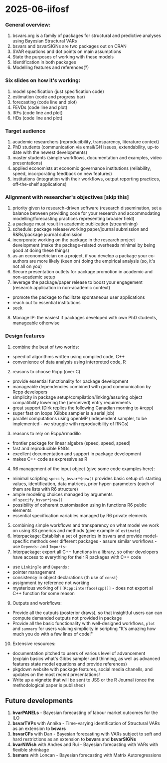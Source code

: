 # 2025-06-iifosf

### General overview:

1.  bsvars.org is a family of packages for structural and predictive analyses using Bayesian Structural VARs
2.  bsvars and bsvarSIGNs are two packages out on CRAN
3.  SVAR equations and dot points on main assumptions
4.  State the purposes of working with these models
5.  Identification in both packages
6.  Modelling features and references(?)

### Six slides on how it's working:

1.  model specification (just specification code)
2.  estimation (code and progress bar)
3.  forecasting (code line and plot)
4.  FEVDs (code line and plot)
5.  IRFs (code line and plot)
6.  HDs (code line and plot)

### Target audience

1.  academic researchers (reproducibility, transparency, literature context)
2.  PhD students (communication via email/GH issues, extendability, up-to date with the newest developments)
3.  master students (simple workflows, documentation and examples, video presentations)
4.  applied economists at economic governance institutions (reliability, speed, incorporating feedback on new features)
5.  institutions (integration with their workflows, output reporting practices, off-the-shelf applications)

### Alignment with researcher's objectives \[skip this\]

1.  priority given to research-driven software (research dissemination, set a balance between providing code for your research and accommodating modelling/forecasting practices representing broader field)
2.  a package must result in academic publication (streamlining)
3.  schedule: package release/working paper/journal submission and R&Rs/package journal submission
4.  incorporate working on the package in the research project development (make the package-related overheads minimal by being good at doing these things)
5.  as an econometrician on a project, if you develop a package your co-authors are more likely (keen on) doing the empirical analysis (so, it's not all on you)
6.  Secure presentation outlets for package promotion in academic and non-academic setup
7.  leverage the package/paper release to boost your engagement (research application in non-academic context)

- promote the package to facilitate spontaneous user applications
- reach out to essential institutions
- seek

8.  Manage IP: the easiest if packages developed with own PhD students, manageable otherwise

### Design features

1.  combine the best of two worlds:

- speed of algorithms written using compiled code, C++
- convenience of data analysis using interpreted code, R

2.  reasons to choose Rcpp (over C)

- provide essential functionality for package development
- manageable dependencies combined with good communication by Rcpp developers
- simplicity in package setup/compilation/linking/assuring object compatibility lowering the (perceived) entry requirements
- great support (Dirk replies the following Canadian morning to #rcpp)
- super fast on loops (Gibbs sampler is a serial job)
- parallel computations using openMP (independent sampler, to be implemented - we struggle with reproducibility of RNGs)

3.  reasons to rely on RcppArmadillo

- frontier package for linear algebra (speed, speed, speed)
- fast and reproducible RNGs
- excellent documentation and support in package development
- makes C++ code as expressive as R

4.  R6 management of the input object (give some code examples here):

- minimal scripting `specify_bsvar*$new()` provides basic setup of: starting values, identification, data matrices, prior hyper-parameters (each of them are lists with R6 structure)
- ample modeling choices managed by arguments of `specify_bsvar*$new()`
- possibility of coherent customisation using in functions R6 public elements
- essential specification variables managed by R6 private elements

5.  combining simple workflows and transparency on what model we work on using S3 generics and methods (give example of `estimate`)
6.  Interpackage: Establish a set of generics in bsvars and provide model-specific methods over different packages - assure similar workflows - use `Depends:` and `Imports:`
7.  Interpackage: export all C++ functions in a library, so other developers have access to everything for their R packages with C++ code

- use `LinkingTo` and `Depends:`
- pointer management
- consistency in object declarations (th use of `const`)
- assignment by reference not working
- mysterious working of `[[Rcpp:interface(cpp)]]` - does not export al C++ function for some reason

9.  Outputs and workflows:

- Provide all the outputs (posterior draws), so that insightful users can can compute demanded outputs not provided in package
- Provide all the basic functionality with well-designed workflows, `plot` and `summary` for users valuing simplicity in scripting "It's amazing how much you do with a few lines of code!"

10. Extensive resources:

- documentation pitched to users of various level of advancement (explain basics what's Gibbs sampler and thinning, as well as advanced features state model equations and provide references)
- pkgdown website with package features, social media chanells, and updates on the most recent presentations!
- Write up a vignette that will be sent to JSS or the R Journal (once the methodological paper is published)

## Future developments

1.  **bvarPANELs** - Bayesian forecasting of labour market outcomes for the ILO
2.  **bsvarTVPs** with Annika - Time-varying identification of Structural VARs as an extension to **bsvars**
3.  **bsvarCFs** with Dan - Bayesian forecasting with VARs subject to soft and hard restrictions as an extension to **bsvars** and **bsvarSIGNs**
4.  **bvarNWish** with Andres and Rui - Bayesian forecasting with VARs with flexible shrinkage
5.  **bsmars** with Loncan - Bayesian forecasting with Matrix Autoregressions